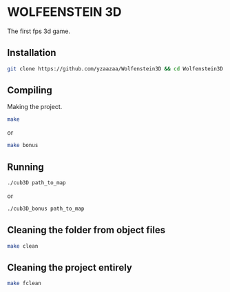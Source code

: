 # WOLFEENSTEIN 3D

The first fps 3d game.

## Installation

```bash
git clone https://github.com/yzaazaa/Wolfenstein3D && cd Wolfenstein3D
```

## Compiling

Making the project.

```bash
make
```

or

```bash
make bonus
```

## Running

```bash
./cub3D path_to_map
```

or

```bash
./cub3D_bonus path_to_map
```

## Cleaning the folder from object files

```bash
make clean
```

## Cleaning the project entirely

```bash
make fclean
```

